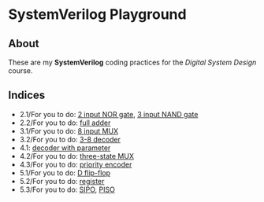 # SystemVerilog Playground

## About

These are my **SystemVerilog** coding practices
for the *Digital System Design* course.

## Indices

- 2.1/For you to do: [2 input NOR gate](code/nor2.sv), [3 input NAND gate](code/nand3.sv)
- 2.2/For you to do: [full adder](code/full_adder_2.sv)
- 3.1/For you to do: [8 input MUX](code/mux8.sv)
- 3.2/For you to do: [3-8 decoder](code/decoder3to8.sv)
- 4.1: [decoder with parameter](code/decoder_n.sv)
- 4.2/For you to do: [three-state MUX](code/three_state_mux.sv)
- 4.3/For you to do: [priority encoder](code/priority_encoder.sv)
- 5.1/For you to do: [D flip-flop](code/dff_5_1.sv)
- 5.2/For you to do: [register](code/register_5_2.sv)
- 5.3/For you to do: [SIPO](code/sipo.sv), [PISO](code/piso.sv)
